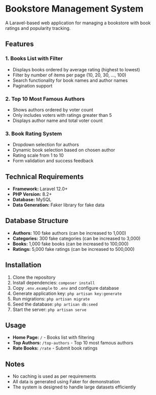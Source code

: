 # Bookstore Management System

A Laravel-based web application for managing a bookstore with book ratings and popularity tracking.

## Features

### 1. Books List with Filter
- Displays books ordered by average rating (highest to lowest)
- Filter by number of items per page (10, 20, 30, ..., 100)
- Search functionality for book names and author names
- Pagination support

### 2. Top 10 Most Famous Authors
- Shows authors ordered by voter count
- Only includes voters with ratings greater than 5
- Displays author name and total voter count

### 3. Book Rating System
- Dropdown selection for authors
- Dynamic book selection based on chosen author
- Rating scale from 1 to 10
- Form validation and success feedback

## Technical Requirements

- **Framework:** Laravel 12.0+
- **PHP Version:** 8.2+
- **Database:** MySQL
- **Data Generation:** Faker library for fake data

## Database Structure

- **Authors:** 100 fake authors (can be increased to 1,000)
- **Categories:** 300 fake categories (can be increased to 3,000)
- **Books:** 1,000 fake books (can be increased to 100,000)
- **Ratings:** 5,000 fake ratings (can be increased to 500,000)

## Installation

1. Clone the repository
2. Install dependencies: `composer install`
3. Copy `.env.example` to `.env` and configure database
4. Generate application key: `php artisan key:generate`
5. Run migrations: `php artisan migrate`
6. Seed the database: `php artisan db:seed`
7. Start the server: `php artisan serve`

## Usage

- **Home Page:** `/` - Books list with filtering
- **Top Authors:** `/top-authors` - Top 10 most famous authors
- **Rate Books:** `/rate` - Submit book ratings

## Notes

- No caching is used as per requirements
- All data is generated using Faker for demonstration
- The system is designed to handle large datasets efficiently
